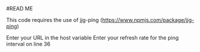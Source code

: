 #READ ME

This code requires the use of jjg-ping (https://www.npmjs.com/package/jjg-ping)

Enter your URL in the host variable
Enter your refresh rate for the ping interval on line 36
